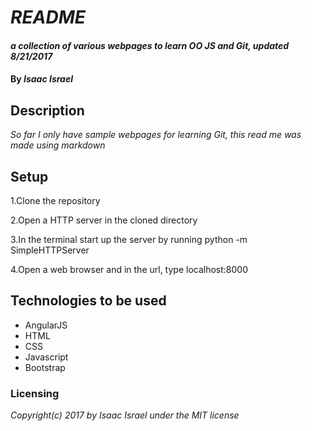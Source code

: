 # _README_

#### _a collection of various webpages to learn OO JS and Git, updated 8/21/2017_

#### By _**Isaac Israel**_

## Description
_So far I only have sample webpages for learning Git, this
  read me was made using markdown_

## Setup
  1.Clone the repository

  2.Open a HTTP server in the cloned directory

  3.In the terminal start up the server by running python -m SimpleHTTPServer

  4.Open a web browser and in the url, type localhost:8000


## Technologies to be used

+ AngularJS
+ HTML
+ CSS
+ Javascript
+ Bootstrap
### Licensing
_Copyright(c) 2017 by Isaac Israel under the MIT license_
